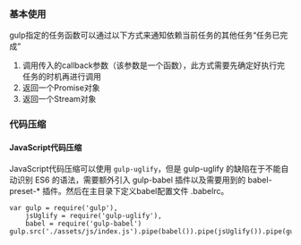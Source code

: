 ### 基本使用

gulp指定的任务函数可以通过以下方式来通知依赖当前任务的其他任务“任务已完成”

1. 调用传入的callback参数（该参数是一个函数），此方式需要先确定好执行完任务的时机再进行调用
2. 返回一个Promise对象
3. 返回一个Stream对象

### 代码压缩

#### JavaScript代码压缩

JavaScript代码压缩可以使用 `gulp-uglify`，但是 gulp-uglify 的缺陷在于不能自动识别 ES6 的语法，需要额外引入 gulp-babel 插件以及需要用到的 babel-preset-* 插件。然后在主目录下定义babel配置文件 .babelrc。

```
var gulp = require('gulp'),
    jsUglify = require('gulp-uglify'),
    babel = require('gulp-babel')
gulp.src('./assets/js/index.js').pipe(babel()).pipe(jsUglify()).pipe(gulp.dest('./dist/assets/js/'))
```